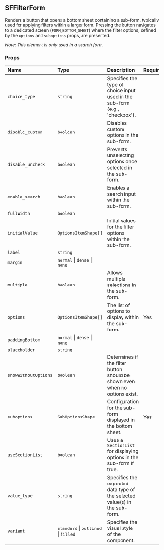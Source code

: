 ## SFFilterForm

Renders a button that opens a bottom sheet containing a sub-form, typically used for applying filters within a larger form. Pressing the button navigates to a dedicated screen (`FORM_BOTTOM_SHEET`) where the filter options, defined by the `options` and `suboptions` props, are presented.

*Note: This element is only used in a search form.*

### Props

| Name | Type | Description | Required | Default |
| :--- | :--- | :---------- | :-------- | :------- |
| `choice_type` | `string` | Specifies the type of choice input used in the sub-form (e.g., 'checkbox'). | | `undefined` |
| `disable_custom` | `boolean` | Disables custom options in the sub-form. | | `false` |
| `disable_uncheck` | `boolean` | Prevents unselecting options once selected in the sub-form. | | `false` |
| `enable_search` | `boolean` | Enables a search input within the sub-form. | | `false` |
| `fullWidth` | `boolean` | | | `false` |
| `initialValue` | `OptionsItemShape[]` | Initial values for the filter options within the sub-form. | | `undefined` |
| `label` | `string` | | | `undefined` |
| `margin` | `normal` \| `dense` \| `none` | | | `normal` |
| `multiple` | `boolean` | Allows multiple selections in the sub-form. | | `false` |
| `options` | `OptionsItemShape[]` | The list of options to display within the sub-form. | Yes | `[]` |
| `paddingBottom` | `normal` \| `dense` \| `none` | | | `normal` |
| `placeholder` | `string` | | | `undefined` |
| `showWithoutOptions` | `boolean` | Determines if the filter button should be shown even when no options exist. | | `false` |
| `suboptions` | `SubOptionsShape` | Configuration for the sub-form displayed in the bottom sheet. | Yes | `undefined` |
| `useSectionList` | `boolean` | Uses a `SectionList` for displaying options in the sub-form if true. | | `false` |
| `value_type` | `string` | Specifies the expected data type of the selected value(s) in the sub-form. | | `undefined` |
| `variant` | `standard` \| `outlined` \| `filled` | Specifies the visual style of the component. | | `standard` |
